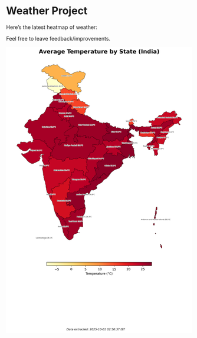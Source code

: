 # Weather Project

Here’s the latest heatmap of weather:

Feel free to leave feedback/improvements.

![India Heatmap](docs/assets/india_heatmap.png?v=DC49A7)
